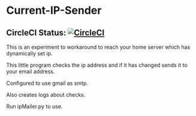 # Current-IP-Sender    

## CircleCI Status: [![CircleCI](https://circleci.com/gh/nandormatyas/current-IP-Sender/tree/master.svg?style=svg)](https://circleci.com/gh/nandormatyas/current-IP-Sender/tree/master)

This is an experiment to workaround to reach your home server which has dynamically set ip.

This little program checks the ip address and if it has changed sends it to your email address.

Configured to use gmail as smtp.

Also creates logs about checks.

Run ipMailer.py to use.
